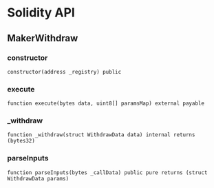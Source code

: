 # Solidity API

## MakerWithdraw

### constructor

```solidity
constructor(address _registry) public
```

### execute

```solidity
function execute(bytes data, uint8[] paramsMap) external payable
```

### _withdraw

```solidity
function _withdraw(struct WithdrawData data) internal returns (bytes32)
```

### parseInputs

```solidity
function parseInputs(bytes _callData) public pure returns (struct WithdrawData params)
```

